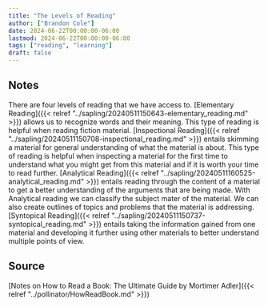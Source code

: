 ```yaml
---
title: "The Levels of Reading"
author: ["Brandon Cole"]
date: 2024-06-22T00:00:00-06:00
lastmod: 2024-06-22T00:00:00-06:00
tags: ["reading", "learning"]
draft: false
---
```


## Notes

There are four levels of reading that we have access to. [Elementary Reading]({{< relref "../sapling/20240511150643-elementary_reading.md" >}}) allows us to recognize words and their meaning. This type of reading is helpful when reading fiction material.
[Inspectional Reading]({{< relref "../sapling/20240511150708-inspectional_reading.md" >}}) entails skimming a material for general understanding of what the material is about. This type of reading is helpful when inspecting a material for the first time to understand what you might get from this material and if it is worth your time to read further.
[Analytical Reading]({{< relref "../sapling/20240511160525-analytical_reading.md" >}}) entails reading through the content of a material to get a better understanding of the arguments that are being made. With Analytical reading we can classify the subject mater of the material. We can also create outlines of topics and problems that the material is addressing.
[Syntopical Reading]({{< relref "../sapling/20240511150737-syntopical_reading.md" >}}) entails taking the information gained from one material and developing it further using other materials to better understand multiple points of view.


## Source

[Notes on How to Read a Book: The Ultimate Guide by Mortimer Adler]({{< relref "../pollinator/HowReadBook.md" >}})
